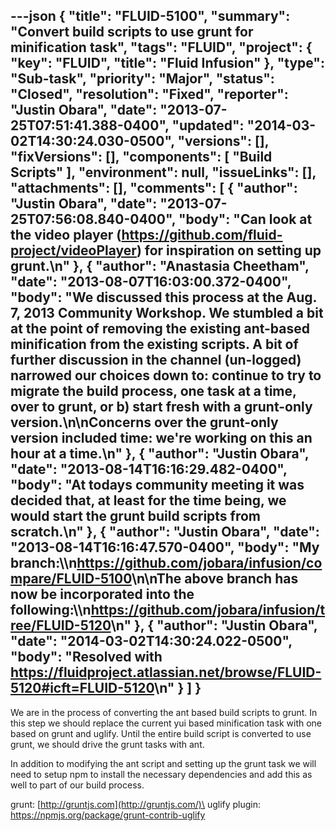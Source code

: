 ---json
{
  "title": "FLUID-5100",
  "summary": "Convert build scripts to use grunt for minification task",
  "tags": "FLUID",
  "project": {
    "key": "FLUID",
    "title": "Fluid Infusion"
  },
  "type": "Sub-task",
  "priority": "Major",
  "status": "Closed",
  "resolution": "Fixed",
  "reporter": "Justin Obara",
  "date": "2013-07-25T07:51:41.388-0400",
  "updated": "2014-03-02T14:30:24.030-0500",
  "versions": [],
  "fixVersions": [],
  "components": [
    "Build Scripts"
  ],
  "environment": null,
  "issueLinks": [],
  "attachments": [],
  "comments": [
    {
      "author": "Justin Obara",
      "date": "2013-07-25T07:56:08.840-0400",
      "body": "Can look at the video player (<https://github.com/fluid-project/videoPlayer>) for inspiration on setting up grunt.\n"
    },
    {
      "author": "Anastasia Cheetham",
      "date": "2013-08-07T16:03:00.372-0400",
      "body": "We discussed this process at the Aug. 7, 2013 Community Workshop. We stumbled a bit at the point of removing the existing ant-based minification from the existing scripts. A bit of further discussion in the channel (un-logged) narrowed our choices down to: continue to try to migrate the build process, one task at a time, over to grunt, or b) start fresh with a grunt-only version.\n\nConcerns over the grunt-only version included time: we're working on this an hour at a time.\n"
    },
    {
      "author": "Justin Obara",
      "date": "2013-08-14T16:16:29.482-0400",
      "body": "At todays community meeting it was decided that, at least for the time being, we would start the grunt build scripts from scratch.\n"
    },
    {
      "author": "Justin Obara",
      "date": "2013-08-14T16:16:47.570-0400",
      "body": "My branch:\\\n<https://github.com/jobara/infusion/compare/FLUID-5100>\n\nThe above branch has now be incorporated into the following:\\\n<https://github.com/jobara/infusion/tree/FLUID-5120>\n"
    },
    {
      "author": "Justin Obara",
      "date": "2014-03-02T14:30:24.022-0500",
      "body": "Resolved with <https://fluidproject.atlassian.net/browse/FLUID-5120#icft=FLUID-5120>\n"
    }
  ]
}
---
We are in the process of converting the ant based build scripts to grunt. In this step we should replace the current yui based minification task with one based on grunt and uglify. Until the entire build script is converted to use grunt, we should drive the grunt tasks with ant.&#x20;

In addition to modifying the ant script and setting up the grunt task we will need to setup npm to install the necessary dependencies and add this as well to part of our build process.

grunt: [http://gruntjs.com](http://gruntjs.com/)\
uglify plugin: <https://npmjs.org/package/grunt-contrib-uglify>

        